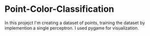 # Point-Color-Classification
In this projejct I'm creating a dataset of points, training the dataset by implemention a single perceptron. I used pygame for visualization.
